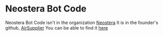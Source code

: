 # Neostera Bot Code
Neostera Bot Code isn't in the organization [Neostera](https://github.com/Neostera)
It is in the founder's github, [AirSupplier](https://github.com/AirSupplier)
You can be able to find it [here](https://github.com/AirSupplier/neostera)
